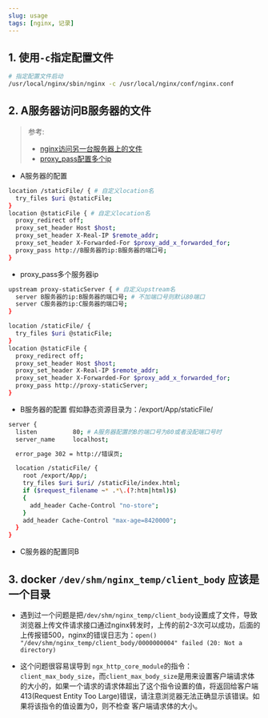 ```yaml
---
slug: usage
tags: [nginx, 记录]
---
```


## 1. 使用`-c`指定配置文件
```bash
# 指定配置文件启动
/usr/local/nginx/sbin/nginx -c /usr/local/nginx/conf/nginx.conf
```

## 2. A服务器访问B服务器的文件
> 参考:
> - [nginx访问另一台服务器上的文件](https://blog.csdn.net/sinat_15733233/article/details/123255654)
> - [proxy_pass配置多个ip](https://www.cnblogs.com/xinfang520/p/11653980.html)

- A服务器的配置
```bash
location /staticFile/ { # 自定义location名
  try_files $uri @staticFile;
}
location @staticFile { # 自定义location名
  proxy_redirect off;
  proxy_set_header Host $host;
  proxy_set_header X-Real-IP $remote_addr;
  proxy_set_header X-Forwarded-For $proxy_add_x_forwarded_for;
  proxy_pass http://B服务器的ip:B服务器的端口号;
}
```

- proxy_pass多个服务器ip
```bash
upstream proxy-staticServer { # 自定义upstream名
  server B服务器的ip:B服务器的端口号; # 不加端口号则默认80端口
  server C服务器的ip:C服务器的端口号;
}

location /staticFile/ {
  try_files $uri @staticFile;
}
location @staticFile {
  proxy_redirect off;
  proxy_set_header Host $host;
  proxy_set_header X-Real-IP $remote_addr;
  proxy_set_header X-Forwarded-For $proxy_add_x_forwarded_for;
  proxy_pass http://proxy-staticServer;
}
```

- B服务器的配置
假如静态资源目录为：/export/App/staticFile/
```bash
server {
  listen          80; # A服务器配置的B的端口号为80或者没配端口号时
  server_name     localhost;

  error_page 302 = http://错误页;

  location /staticFile/ {
    root /export/App/;
    try_files $uri $uri/ /staticFile/index.html;
    if ($request_filename ~* .*\.(?:htm|html)$)
    {
      add_header Cache-Control "no-store";
    }
    add_header Cache-Control "max-age=8420000";
  }
}
```

- C服务器的配置同B

## 3. docker `/dev/shm/nginx_temp/client_body` 应该是一个目录
- 遇到过一个问题是把`/dev/shm/nginx_temp/client_body`设置成了文件，导致浏览器上传文件请求接口通过nginx转发时，上传的前2-3次可以成功，后面的上传报错500，nginx的错误日志为：`open() "/dev/shm/nginx_temp/client_body/0000000004" failed (20: Not a directory)`

- 这个问题很容易误导到 `ngx_http_core_module`的指令：`client_max_body_size`，而`client_max_body_size`是用来设置客户端请求体的大小的，如果一个请求的请求体超出了这个指令设置的值，将返回给客户端413(Request Entity Too Large)错误，请注意浏览器无法正确显示该错误。如果将该指令的值设置为0，则不检查 客户端请求体的大小。
